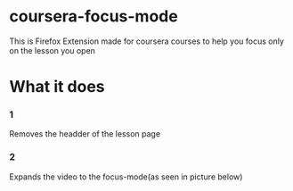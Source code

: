 # coursera-focus-mode
This is Firefox Extension made for coursera courses to help you focus only on the lesson you open

# What it does
### 1
  Removes the headder of the lesson page
### 2
 Expands the video to the focus-mode(as seen in picture below)
